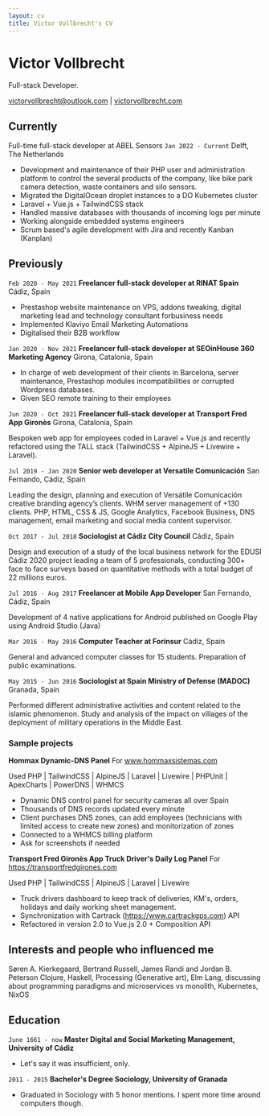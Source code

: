 ```yaml
---
layout: cv
title: Victor Vollbrecht's CV
---
```

# Victor Vollbrecht
Full-stack Developer.

<div id="webaddress">
<a href="mailto:victorvollbrecht@outlook.com">victorvollbrecht@outlook.com</a>
| <a href="https://victorvollbrecht.com">victorvollbrecht.com</a>
</div>


## Currently
Full-time full-stack developer at ABEL Sensors
`Jan 2022 - Current`
Delft, The Netherlands

* Development and maintenance of their PHP user and administration platform to control the several products of the company, like bike park camera detection, waste containers and silo sensors.
* Migrated the DigitalOcean droplet instances to a DO Kubernetes cluster
* Laravel + Vue.js + TailwindCSS stack
* Handled massive databases with thousands of incoming logs per minute
* Working alongside embedded systems engineers
* Scrum based's agile development with Jira and recently Kanban (Kanplan)
  
## Previously
`Feb 2020 - May 2021`
__Freelancer full-stack developer at RINAT Spain__
Cádiz, Spain

* Prestashop website maintenance on VPS, addons tweaking, digital marketing lead and technology consultant forbusiness needs
* Implemented Klaviyo Email Marketing Automations
* Digitalised their B2B workflow

`Jan 2020 - Nov 2021`
__Freelancer full-stack developer at SEOinHouse 360 Marketing Agency__
Girona, Catalonia, Spain

* In charge of web development of their clients in Barcelona, server maintenance, Prestashop modules incompatibilities or corrupted Wordpress databases.
* Given SEO remote training to their employees

`Jun 2020 - Oct 2021`
__Freelancer full-stack developer at Transport Fred App Gironès__
Girona, Catalonia, Spain

Bespoken web app for employees coded in Laravel + Vue.js and recently refactored using the TALL stack (TailwindCSS + AlpineJS + Livewire + Laravel).

`Jul 2019 - Jan 2020`
__Senior web developer at Versatile Comunicación__
San Fernando, Cádiz, Spain

Leading the design, planning and execution of Versátile Comunicación creative branding agency’s clients. WHM server management of +130 clients. PHP, HTML, CSS & JS, Google Analytics, Facebook Business, DNS management, email marketing and social media content supervisor.

`Oct 2017 - Jul 2018`
__Sociologist at Cádiz City Council__
Cádiz, Spain

Design and execution of a study of the local business network for the EDUSI Cádiz 2020 project leading a team of 5
professionals, conducting 300+ face to face surveys based on quantitative methods with a total budget of 22 millions
euros.

`Jul 2016 - Aug 2017`
__Freelancer at Mobile App Developer__
San Fernando, Cádiz, Spain

Development of 4 native applications for Android published on Google Play using Android Studio (Java)

`Mar 2016 - May 2016`
__Computer Teacher at Forinsur__
Cádiz, Spain

General and advanced computer classes for 15 students. Preparation of public examinations.

`May 2015 - Jun 2016`
__Sociologist at Spain Ministry of Defense (MADOC)__
Granada, Spain

Performed different administrative activities and content related to the islamic phenomenon. Study and analysis of the
impact on villages of the deployment of military operations in the Middle East.

### Sample projects

__Hommax Dynamic-DNS Panel__
For <a href="www.hommaxsistemas.com">www.hommaxsistemas.com</a>

Used PHP | TailwindCSS | AlpineJS | Laravel | Livewire | PHPUnit | ApexCharts | PowerDNS | WHMCS

* Dynamic DNS control panel for security cameras all over Spain
* Thousands of DNS records updated every minute
* Client purchases DNS zones, can add employees (technicians with limited access to create new zones) and monitorization of zones
* Connected to a WHMCS billing platform
* Ask for screenshots if needed

__Transport Fred Gironès App Truck Driver's Daily Log Panel__
For <a href="https://transportfredgirones.com">https://transportfredgirones.com</a>

Used PHP | TailwindCSS | AlpineJS | Laravel | Livewire

* Truck drivers dashboard to keep track of deliveries, KM's, orders, holidays and daily working sheet management.
* Synchronization with Cartrack (https://www.cartrackgps.com) API
* Refactored in version 2.0 to Vue.js 2.0 + Composition API

## Interests and people who influenced me

Søren A. Kierkegaard, Bertrand Russell, James Randi and Jordan B. Peterson
Clojure, Haskell, Processing (Generative art), Elm Lang, discussing about programming paradigms and microservices vs monolith, Kubernetes, NixOS


## Education

`June 1661 - now`
__Master Digital and Social Marketing Management, University of Cádiz__

- Let's say it was insufficient, only.

`2011 - 2015`
__Bachelor's Degree Sociology, University of Granada__

- Graduated in Sociology with 5 honor mentions. I spent more time around computers though.


<!-- ### Footer

Last updated: Jun 2023 -->


